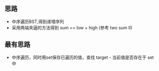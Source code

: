 ## 思路
- 中序遍历BST,得到递增序列
- 采用两端夹逼的方法得到 sum == low + high (参考 two sum II)


## 最有思路

- 中序遍历，同时用set保存已遍历的值，查找 target - 当前值是否存在于 set 中